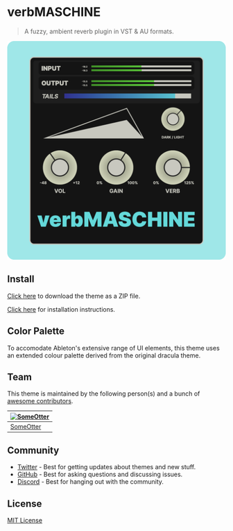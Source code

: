 # verbMASCHINE

> A fuzzy, ambient reverb plugin in VST & AU formats.

![Screenshot](./screenshot.png)

## Install

[Click here](https://github.com/SomeOtter/Dracula-Ableton-Live-12/archive/master.zip) to download the theme as a ZIP file.

[Click here](./INSTALL.md) for installation instructions.

## Color Palette

To accomodate Ableton's extensive range of UI elements, this theme uses an extended colour palette derived from the original dracula theme.

## Team

This theme is maintained by the following person(s) and a bunch of [awesome contributors](https://github.com/dracula/abletonlive12/graphs/contributors).

[![SomeOtter](https://avatars.githubusercontent.com/u/180732713?v=4&s=70)](https://github.com/SomeOtter) |
--- |
[SomeOtter](https://github.com/SomeOtter) |

## Community

- [Twitter](https://twitter.com/draculatheme) - Best for getting updates about themes and new stuff.
- [GitHub](https://github.com/dracula/dracula-theme/discussions) - Best for asking questions and discussing issues.
- [Discord](https://draculatheme.com/discord-invite) - Best for hanging out with the community.

## License

[MIT License](./LICENSE)
